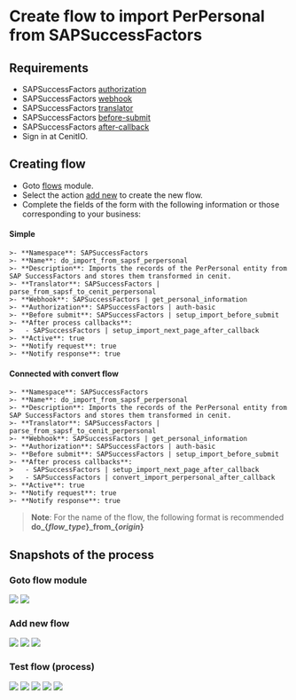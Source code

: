 # Create flow to import PerPersonal from SAPSuccessFactors

## Requirements

* SAPSuccessFactors [authorization](../authorizations/sap-success-factors.md)
* SAPSuccessFactors [webhook](../webhooks/sap-success-factors-get-perpersonal.md)
* SAPSuccessFactors [translator](../translators/parse_from_sapsf_api_response_to_sapsf_perpersonal.md)
* SAPSuccessFactors [before-submit](../algorithms/sapsf-setup_import_before_submit.md)
* SAPSuccessFactors [after-callback](../algorithms/sapsf-setup_import_next_page_after_callback.md)
* Sign in at CenitIO.[<i class="fa fa-external-link" aria-hidden="true"></i>](https://cenit.io/users/sign_in)

## Creating flow

* Goto [flows](https://cenit.io/flow) module.
* Select the action [add new](https://cenit.io/flow/new) to create the new flow.
* Complete the fields of the form with the following information or those corresponding to your business:

<!-- tabs:start -->

#### **Simple**

    >- **Namespace**: SAPSuccessFactors
    >- **Name**: do_import_from_sapsf_perpersonal
    >- **Description**: Imports the records of the PerPersonal entity from SAP SuccessFactors and stores them transformed in cenit.
    >- **Translator**: SAPSuccessFactors | parse_from_sapsf_to_cenit_perpersonal
    >- **Webhook**: SAPSuccessFactors | get_personal_information
    >- **Authorization**: SAPSuccessFactors | auth-basic
    >- **Before submit**: SAPSuccessFactors | setup_import_before_submit
    >- **After process callbacks**: 
    >   - SAPSuccessFactors | setup_import_next_page_after_callback
    >- **Active**: true
    >- **Notify request**: true
    >- **Notify response**: true

#### **Connected with convert flow**

    >- **Namespace**: SAPSuccessFactors
    >- **Name**: do_import_from_sapsf_perpersonal
    >- **Description**: Imports the records of the PerPersonal entity from SAP SuccessFactors and stores them transformed in cenit.
    >- **Translator**: SAPSuccessFactors | parse_from_sapsf_to_cenit_perpersonal
    >- **Webhook**: SAPSuccessFactors | get_personal_information
    >- **Authorization**: SAPSuccessFactors | auth-basic
    >- **Before submit**: SAPSuccessFactors | setup_import_before_submit
    >- **After process callbacks**: 
    >   - SAPSuccessFactors | setup_import_next_page_after_callback
    >   - SAPSuccessFactors | convert_import_perpersonal_after_callback
    >- **Active**: true
    >- **Notify request**: true
    >- **Notify response**: true
    
<!-- tabs:end -->

> **Note**: For the name of the flow, the following format is recommended **do_\{*flow_type*\}\_from\_\{*origin*\}**

## Snapshots of the process

### Goto flow module

   ![](../assets/snapshots/sap-sf-flow/snapshots-001.png)
   ![](../assets/snapshots/sap-sf-flow/snapshots-002.png)
    
### Add new flow

   ![](../assets/snapshots/sap-sf-flow/snapshots-003.png)
   ![](../assets/snapshots/sap-sf-flow/snapshots-004.png)
   ![](../assets/snapshots/sap-sf-flow/snapshots-011.png)
   
### Test flow (process)

   ![](../assets/snapshots/sap-sf-flow/snapshots-006.png)
   ![](../assets/snapshots/sap-sf-flow/snapshots-007.png)
   ![](../assets/snapshots/sap-sf-flow/snapshots-008.png)
   ![](../assets/snapshots/sap-sf-flow/snapshots-009.png)
   ![](../assets/snapshots/sap-sf-flow/snapshots-010.png)
